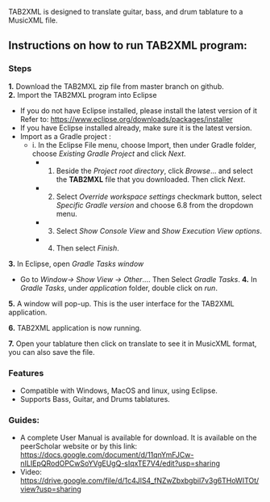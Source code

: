 TAB2XML is designed to translate guitar, bass, and drum tablature to a MusicXML file. 

## Instructions on how to run TAB2XML program:

### Steps 
**1.** Download the TAB2MXL zip file from master branch on github. <br />
**2.** Import the TAB2MXL program into Eclipse <br />
- If you do not have Eclipse installed, please install the latest version of it <br />
   Refer to: https://www.eclipse.org/downloads/packages/installer
- If you have Eclipse installed already, make sure it is the latest version.
- Import as a Gradle project :
  - i. In the Eclipse File menu, choose Import, then under Gradle folder, choose *Existing Gradle Project* and click *Next*.
    - 1. Beside the *Project root directory*, click *Browse*… and select the **TAB2MXL** file that you downloaded. Then click *Next*.
     - 2. Select *Override workspace settings* checkmark button, select *Specific Gradle version*  and choose 6.8 from the dropdown menu.
      -  3. Select *Show Console View* and *Show Execution View options*.
      -  4. Then select *Finish*.
  
 **3.** In Eclipse, open *Gradle Tasks window* 
 - Go to *Window→ Show View → Other*.... Then Select *Gradle Tasks*.
 **4.**  In *Gradle Tasks*, under *application* folder, double click on *run*.
 
 **5.** A window will pop-up. This is the user interface for the TAB2XML application.
 
 **6.** TAB2XML application is now running.
 
 **7.** Open your tablature then click on translate to see it in MusicXML format, you can also save the file.

### Features
- Compatible with Windows, MacOS and linux, using Eclipse. 
- Supports Bass, Guitar, and Drums tablatures. 

### Guides:
- A complete User Manual is available for download. It is available on the peerScholar website or by this link: 
https://docs.google.com/document/d/11qnYmFJCw-nILIEpQRodOPCwSoYVgEUgQ-sIqxTE7V4/edit?usp=sharing
- Video: https://drive.google.com/file/d/1c4JlS4_fNZwZbxbgbil7v3g6THoWITOt/view?usp=sharing

